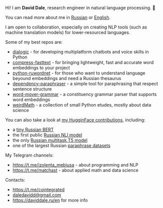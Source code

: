 Hi! I am __David Dale__, research engineer in natural language processing. 👋

You can read more about me in [Russian](https://daviddale.ru/ru) or [English](https://daviddale.ru/en).

I am open to collaboration, especially on creating NLP tools (such as machine translation models) for lower-resourced languages.

Some of my best repos are:

* [dialogic](https://github.com/avidale/dialogic) - for developing multiplatform chatbots and voice skills in Python
* [compress-fasttext](https://github.com/avidale/compress-fasttext) - for bringing lightweight, fast and accurate word embeddings to your project
* [python-ruwordnet](https://github.com/avidale/python-ruwordnet) - for those who want to understand language beyound embeddings and need a Russian thesaurus
* [dependency-paraphraser](https://github.com/avidale/dependency-paraphraser) - a simple tool for paraphrasing that respect sentence structure
* [word-mover-grammar](https://github.com/avidale/word-mover-grammar) - a constituency grammar parser that supports word embeddings
* [weirdMath](https://github.com/avidale/weirdMath) - a collection of small Python etudes, mostly about data science

You can also take a look at [my HugginFace contributions](https://huggingface.co/cointegrated), including: 
* a [tiny Russian BERT](https://huggingface.co/cointegrated/rubert-tiny2)
* the first public [Russian NLI model](https://huggingface.co/cointegrated/rubert-base-cased-nli-threeway)
* the only [Russian multitask T5 model](https://huggingface.co/cointegrated/rut5-base-multitask)
* one of the largest Russian [paraphrase datasets](https://huggingface.co/datasets/cointegrated/ru-paraphrase-NMT-Leipzig)

My Telegram channels:
* https://t.me/izolenta_mebiusa - about programming and NLP
* https://t.me/matchast - about applied math and data science

Contacts:
* https://t.me/cointegrated
* daledavidd@gmail.com
* https://daviddale.ru/en for more info

<!--
**avidale/avidale** is a ✨ _special_ ✨ repository because its `README.md` (this file) appears on your GitHub profile.

Here are some ideas to get you started:

- 🔭 I’m currently working on ...
- 🌱 I’m currently learning ...
- 👯 I’m looking to collaborate on ...
- 🤔 I’m looking for help with ...
- 💬 Ask me about ...
- 📫 How to reach me: ...
- 😄 Pronouns: ...
- ⚡ Fun fact: ...
-->
